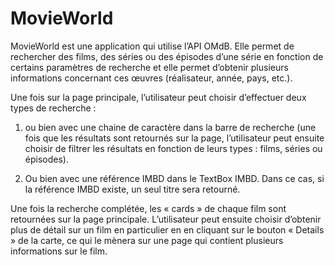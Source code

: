 # MovieWorld

MovieWorld est une application qui utilise l’API OMdB. Elle permet de rechercher des films, des séries ou des épisodes d’une série en fonction de certains paramètres de recherche et elle permet d’obtenir plusieurs informations concernant ces œuvres (réalisateur, année, pays, etc.).  

Une fois sur la page principale, l’utilisateur peut choisir d’effectuer deux types de recherche :  

1) ou bien avec une chaine de caractère dans la barre de recherche (une fois que les résultats sont retournés sur la page, l’utilisateur peut ensuite choisir de filtrer les résultats en fonction de leurs types : films, séries ou épisodes).  

2) Ou bien avec une référence IMBD dans le TextBox IMBD. Dans ce cas, si la référence IMBD existe, un seul titre sera retourné.

Une fois la recherche complétée, les « cards » de chaque film sont retournées sur la page principale. L’utilisateur peut ensuite choisir d’obtenir plus de détail sur un film en particulier en en cliquant sur le bouton « Details » de la carte, ce qui le mènera sur une page qui contient plusieurs informations sur le film.
